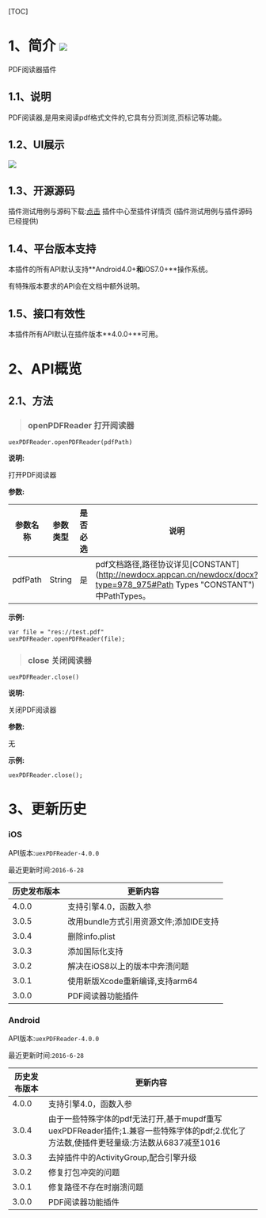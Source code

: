 [TOC]
# 1、简介 [![](http://appcan-download.oss-cn-beijing.aliyuncs.com/%E5%85%AC%E6%B5%8B%2Fgf.png)]()
PDF阅读器插件
## 1.1、说明 
 PDF阅读器,是用来阅读pdf格式文件的,它具有分页浏览,页标记等功能。

## 1.2、UI展示

 ![](http://newdocx.appcan.cn/docximg/132803h2015d6t16c.png)
## 1.3、开源源码
插件测试用例与源码下载:[点击](http://plugin.appcan.cn/details.html?id=181_index) 插件中心至插件详情页 (插件测试用例与插件源码已经提供)
## 1.4、平台版本支持

本插件的所有API默认支持**Android4.0+**和**iOS7.0+**操作系统。

有特殊版本要求的API会在文档中额外说明。

## 1.5、接口有效性

本插件所有API默认在插件版本**4.0.0+**可用。
# 2、API概览

## 2.1、方法

> ### openPDFReader 打开阅读器

`uexPDFReader.openPDFReader(pdfPath)`

**说明:**

打开PDF阅读器

**参数:**

|  参数名称 | 参数类型  | 是否必选  |  说明 |
| ----- | ----- | ----- | ----- |
| pdfPath | String | 是 | pdf文档路径,路径协议详见[CONSTANT](http://newdocx.appcan.cn/newdocx/docx?type=978_975#Path Types "CONSTANT")中PathTypes。 |



**示例:**

```
var file = "res://test.pdf"
uexPDFReader.openPDFReader(file);
```
> ### close 关闭阅读器

`uexPDFReader.close()`

**说明:**

关闭PDF阅读器

**参数:**

  无



**示例:**

```
uexPDFReader.close();
```
# 3、更新历史

### iOS

API版本:`uexPDFReader-4.0.0`

最近更新时间:`2016-6-28`

| 历史发布版本 | 更新内容 |
| ----- | ----- |
| 4.0.0 | 支持引擎4.0，函数入参 |
| 3.0.5 | 改用bundle方式引用资源文件;添加IDE支持 |
| 3.0.4 | 删除info.plist |
| 3.0.3 | 添加国际化支持 |
| 3.0.2 | 解决在iOS8以上的版本中奔溃问题 |
| 3.0.1 | 使用新版Xcode重新编译,支持arm64 |
| 3.0.0 | PDF阅读器功能插件 |

### Android

API版本:`uexPDFReader-4.0.0`

最近更新时间:`2016-6-28`

| 历史发布版本 | 更新内容 |
| ----- | ----- |
| 4.0.0 | 支持引擎4.0，函数入参 |
| 3.0.4 | 由于一些特殊字体的pdf无法打开,基于mupdf重写uexPDFReader插件;1.兼容一些特殊字体的pdf;2.优化了方法数,使插件更轻量级:方法数从6837减至1016 |
| 3.0.3 | 去掉插件中的ActivityGroup,配合引擎升级 |
| 3.0.2 | 修复打包冲突的问题 |
| 3.0.1 | 修复路径不存在时崩溃问题 |
| 3.0.0 | PDF阅读器功能插件 |

